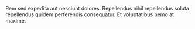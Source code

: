 Rem sed expedita aut nesciunt dolores.
Repellendus nihil repellendus soluta repellendus quidem perferendis consequatur.
Et voluptatibus nemo at maxime.